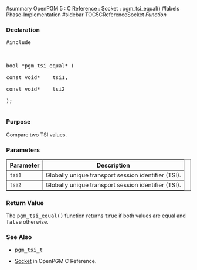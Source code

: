 ﻿#summary OpenPGM 5 : C Reference : Socket : pgm\_tsi\_equal()
#labels Phase-Implementation
#sidebar TOC5CReferenceSocket
_Function_
### Declaration ###
<pre>
#include <pgm/pgm.h><br>
<br>
bool *pgm_tsi_equal* (<br>
const void*    tsi1,<br>
const void*    tsi2<br>
);<br>
</pre>

### Purpose ###
Compare two TSI values.

### Parameters ###

<table cellpadding='5' border='1' cellspacing='0'>
<tr>
<th>Parameter</th>
<th>Description</th>
</tr>
<tr>
<td><tt>tsi1</tt></td>
<td>Globally unique transport session identifier (TSI).</td>
</tr><tr>
<td><tt>tsi2</tt></td>
<td>Globally unique transport session identifier (TSI).</td>
</tr>
</table>

### Return Value ###
The <tt>pgm_tsi_equal()</tt> function returns <tt>true</tt> if both values are equal and <tt>false</tt> otherwise.

### See Also ###
  * <tt><a href='OpenPgm5CReferencePgmTsiT.md'>pgm_tsi_t</a></tt><br>
<ul><li><a href='OpenPgm5CReferenceSocket.md'>Socket</a> in OpenPGM C Reference.